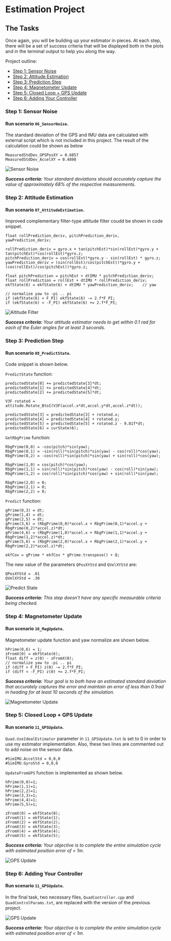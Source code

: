 # Estimation Project #

## The Tasks ##

Once again, you will be building up your estimator in pieces.  At each step, there will be a set of success criteria that will be displayed both in the plots and in the terminal output to help you along the way.

Project outline:

 - [Step 1: Sensor Noise](#step-1-sensor-noise)
 - [Step 2: Attitude Estimation](#step-2-attitude-estimation)
 - [Step 3: Prediction Step](#step-3-prediction-step)
 - [Step 4: Magnetometer Update](#step-4-magnetometer-update)
 - [Step 5: Closed Loop + GPS Update](#step-5-closed-loop--gps-update)
 - [Step 6: Adding Your Controller](#step-6-adding-your-controller)

### Step 1: Sensor Noise ###

#### Run scenario `06_SensorNoise`.  

The standard deviation of the GPS and IMU data are calculated with external script which is not included in this project. The result of the calculation could be shown as below

```
MeasuredStdDev_GPSPosXY = 0.6857
MeasuredStdDev_AccelXY = 0.4898
```
![Sensor Noise](./images/sensor_noise.png)

***Success criteria:*** *Your standard deviations should accurately capture the value of approximately 68% of the respective measurements.*


### Step 2: Attitude Estimation ###

#### Run scenario `07_AttitudeEstimation`.  

Improved complementary filter-type attitude filter coudd be shown in code snippet.

```
float rollPrediction_deriv, pitchPrediction_deriv, yawPrediction_deriv;

rollPrediction_deriv = gyro.x + tan(pitchEst)*sin(rollEst)*gyro.y + tan(pitchEst)*cos(rollEst)*gyro.z;
pitchPrediction_deriv = cos(rollEst)*gyro.y - sin(rollEst) * gyro.z;
yawPrediction_deriv = (sin(rollEst)/cos(pitchEst))*gyro.y + (cos(rollEst)/cos(pitchEst))*gyro.z;

float pitchPrediction = pitchEst + dtIMU * pitchPrediction_deriv;
float rollPrediction = rollEst + dtIMU * rollPrediction_deriv;
ekfState(6) = ekfState(6) + dtIMU * yawPrediction_deriv;	// yaw

// normalize yaw to -pi .. pi
if (ekfState(6) > F_PI) ekfState(6) -= 2.f*F_PI;
if (ekfState(6) < -F_PI) ekfState(6) += 2.f*F_PI;
```
![Altitude Filter](./images/altitude_filter.png)

***Success criteria:*** *Your attitude estimator needs to get within 0.1 rad for each of the Euler angles for at least 3 seconds.*


### Step 3: Prediction Step ###

#### Run scenario `08_PredictState`. 

Code snippet is shown below.

`PredictState` function:
```
predictedState[0] += predictedState[3]*dt;
predictedState[1] += predictedState[4]*dt;
predictedState[2] += predictedState[5]*dt;

V3F rotated = attitude.Rotate_BtoI(V3F(accel.x*dt,accel.y*dt,accel.z*dt));

predictedState[3] = predictedState[3] + rotated.x;
predictedState[4] = predictedState[4] + rotated.y;
predictedState[5] = predictedState[5] + rotated.z - 9.81f*dt;
predictedState[6] = curState(6);
```

`GetRbgPrime` function:
```
RbgPrime(0,0) = -cos(pitch)*sin(yaw);
RbgPrime(0,1) = -sin(roll)*sin(pitch)*sin(yaw) - cos(roll)*cos(yaw);
RbgPrime(0,2) = -cos(roll)*sin(pitch)*sin(yaw) + sin(roll)*cos(yaw);

RbgPrime(1,0) = cos(pitch)*cos(yaw);
RbgPrime(1,1) = sin(roll)*sin(pitch)*cos(yaw) - cos(roll)*sin(yaw);
RbgPrime(1,2) = cos(roll)*sin(pitch)*cos(yaw) + sin(roll)*sin(yaw);

RbgPrime(2,0) = 0;
RbgPrime(2,1) = 0;
RbgPrime(2,2) = 0;
```

`Predict` function:
```
gPrime(0,3) = dt;
gPrime(1,4) = dt;
gPrime(2,5) = dt;
gPrime(3,6) = (RbgPrime(0,0)*accel.x + RbgPrime(0,1)*accel.y + RbgPrime(0,2)*accel.z)*dt;
gPrime(4,6) = (RbgPrime(1,0)*accel.x + RbgPrime(1,1)*accel.y + RbgPrime(1,2)*accel.z)*dt;
gPrime(5,6) = (RbgPrime(2,0)*accel.x + RbgPrime(2,1)*accel.y + RbgPrime(2,2)*accel.z)*dt;

ekfCov = gPrime * ekfCov * gPrime.transpose() + Q;
```

The new value of the parameters `QPosXYStd` and `QVelXYStd` are:

```
QPosXYStd = .01
QVelXYStd = .30
```
![Predict State](./images/predict_state.png)

***Success criteria:*** *This step doesn't have any specific measurable criteria being checked.*


### Step 4: Magnetometer Update ###

####  Run scenario `10_MagUpdate`. 
Magnetometer update function and yaw normalize are shown below.

```
hPrime(0,6) = 1;
zFromX(0) = ekfState(6);
float diff = z(0) - zFromX(0);
// normalize yaw to -pi .. pi
if (diff > F_PI) z(0) -= 2.f*F_PI;
if (diff < -F_PI) z(0) += 2.f*F_PI;
```

***Success criteria:*** *Your goal is to both have an estimated standard deviation that accurately captures the error and maintain an error of less than 0.1rad in heading for at least 10 seconds of the simulation.*

![Magnetometer Update](./images/mag_update.png)


### Step 5: Closed Loop + GPS Update ###

####  Run scenario `11_GPSUpdate`.  
`Quad.UseIdealEstimator` parameter in `11_GPSUpdate.txt` is set to 0 in order to use my estimator implementation. Also, these two lines are commented out to add noise on the sensor data.

```
#SimIMU.AccelStd = 0,0,0
#SimIMU.GyroStd = 0,0,0
```

`UpdateFromGPS` function is implemented as shown below.

```
hPrime(0,0)=1;
hPrime(1,1)=1;
hPrime(2,2)=1;
hPrime(3,3)=1;
hPrime(4,4)=1;
hPrime(5,5)=1;

zFromX(0) = ekfState(0);
zFromX(1) = ekfState(1);
zFromX(2) = ekfState(2);
zFromX(3) = ekfState(3);
zFromX(4) = ekfState(4);
zFromX(5) = ekfState(5);
```

***Success criteria:*** *Your objective is to complete the entire simulation cycle with estimated position error of < 1m.*

![GPS Update](./images/gps_update.png)

### Step 6: Adding Your Controller ###

#### Run scenario `11_GPSUpdate`. 

In the final task, two necessary files, `QuadController.cpp` and `QuadControlParams.txt`, are replaced with the version of the previous project. 

![GPS Update](./images/gps_update.png)

***Success criteria:*** *Your objective is to complete the entire simulation cycle with estimated position error of < 1m.*
